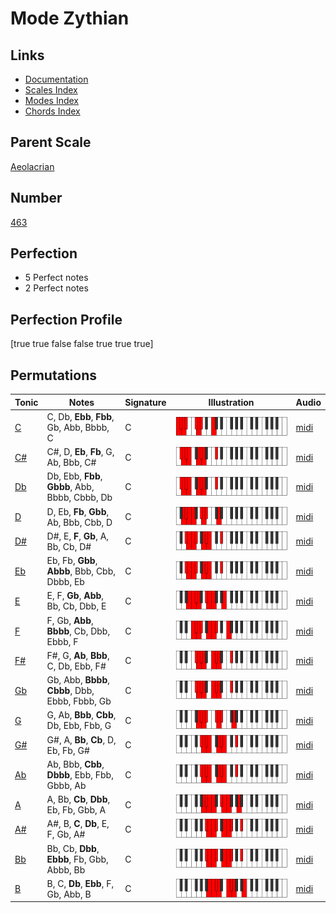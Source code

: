 # Mode Zythian

## Links

- [Documentation](index.md)
- [Scales Index](Scales.md)
- [Modes Index](Modes.md)
- [Chords Index](Chords.md)

## Parent Scale

[Aeolacrian](ScaleAeolacrian.md)

## Number

[463](https://ianring.com/musictheory/scales/463)

## Perfection

- 5 Perfect notes
- 2 Perfect notes

## Perfection Profile

[true true false false true true true]

## Permutations

| Tonic | Notes | Signature | Illustration | Audio |
|-------|-------|-----------|--------------|-------|
| [C](ModeCNaturalZythian.md) | C, Db, **Ebb**, **Fbb**, Gb, Abb, Bbbb, C | C | ![CNaturalZythian](ModeCNaturalZythian.png) | [midi](https://github.com/edipermadi/music/blob/main/docs/ModeCNaturalZythian.mid?raw=true) |
| [C#](ModeCSharpZythian.md) | C#, D, **Eb**, **Fb**, G, Ab, Bbb, C# | C | ![CSharpZythian](ModeCSharpZythian.png) | [midi](https://github.com/edipermadi/music/blob/main/docs/ModeCSharpZythian.mid?raw=true) |
| [Db](ModeDFlatZythian.md) | Db, Ebb, **Fbb**, **Gbbb**, Abb, Bbbb, Cbbb, Db | C | ![DFlatZythian](ModeDFlatZythian.png) | [midi](https://github.com/edipermadi/music/blob/main/docs/ModeDFlatZythian.mid?raw=true) |
| [D](ModeDNaturalZythian.md) | D, Eb, **Fb**, **Gbb**, Ab, Bbb, Cbb, D | C | ![DNaturalZythian](ModeDNaturalZythian.png) | [midi](https://github.com/edipermadi/music/blob/main/docs/ModeDNaturalZythian.mid?raw=true) |
| [D#](ModeDSharpZythian.md) | D#, E, **F**, **Gb**, A, Bb, Cb, D# | C | ![DSharpZythian](ModeDSharpZythian.png) | [midi](https://github.com/edipermadi/music/blob/main/docs/ModeDSharpZythian.mid?raw=true) |
| [Eb](ModeEFlatZythian.md) | Eb, Fb, **Gbb**, **Abbb**, Bbb, Cbb, Dbbb, Eb | C | ![EFlatZythian](ModeEFlatZythian.png) | [midi](https://github.com/edipermadi/music/blob/main/docs/ModeEFlatZythian.mid?raw=true) |
| [E](ModeENaturalZythian.md) | E, F, **Gb**, **Abb**, Bb, Cb, Dbb, E | C | ![ENaturalZythian](ModeENaturalZythian.png) | [midi](https://github.com/edipermadi/music/blob/main/docs/ModeENaturalZythian.mid?raw=true) |
| [F](ModeFNaturalZythian.md) | F, Gb, **Abb**, **Bbbb**, Cb, Dbb, Ebbb, F | C | ![FNaturalZythian](ModeFNaturalZythian.png) | [midi](https://github.com/edipermadi/music/blob/main/docs/ModeFNaturalZythian.mid?raw=true) |
| [F#](ModeFSharpZythian.md) | F#, G, **Ab**, **Bbb**, C, Db, Ebb, F# | C | ![FSharpZythian](ModeFSharpZythian.png) | [midi](https://github.com/edipermadi/music/blob/main/docs/ModeFSharpZythian.mid?raw=true) |
| [Gb](ModeGFlatZythian.md) | Gb, Abb, **Bbbb**, **Cbbb**, Dbb, Ebbb, Fbbb, Gb | C | ![GFlatZythian](ModeGFlatZythian.png) | [midi](https://github.com/edipermadi/music/blob/main/docs/ModeGFlatZythian.mid?raw=true) |
| [G](ModeGNaturalZythian.md) | G, Ab, **Bbb**, **Cbb**, Db, Ebb, Fbb, G | C | ![GNaturalZythian](ModeGNaturalZythian.png) | [midi](https://github.com/edipermadi/music/blob/main/docs/ModeGNaturalZythian.mid?raw=true) |
| [G#](ModeGSharpZythian.md) | G#, A, **Bb**, **Cb**, D, Eb, Fb, G# | C | ![GSharpZythian](ModeGSharpZythian.png) | [midi](https://github.com/edipermadi/music/blob/main/docs/ModeGSharpZythian.mid?raw=true) |
| [Ab](ModeAFlatZythian.md) | Ab, Bbb, **Cbb**, **Dbbb**, Ebb, Fbb, Gbbb, Ab | C | ![AFlatZythian](ModeAFlatZythian.png) | [midi](https://github.com/edipermadi/music/blob/main/docs/ModeAFlatZythian.mid?raw=true) |
| [A](ModeANaturalZythian.md) | A, Bb, **Cb**, **Dbb**, Eb, Fb, Gbb, A | C | ![ANaturalZythian](ModeANaturalZythian.png) | [midi](https://github.com/edipermadi/music/blob/main/docs/ModeANaturalZythian.mid?raw=true) |
| [A#](ModeASharpZythian.md) | A#, B, **C**, **Db**, E, F, Gb, A# | C | ![ASharpZythian](ModeASharpZythian.png) | [midi](https://github.com/edipermadi/music/blob/main/docs/ModeASharpZythian.mid?raw=true) |
| [Bb](ModeBFlatZythian.md) | Bb, Cb, **Dbb**, **Ebbb**, Fb, Gbb, Abbb, Bb | C | ![BFlatZythian](ModeBFlatZythian.png) | [midi](https://github.com/edipermadi/music/blob/main/docs/ModeBFlatZythian.mid?raw=true) |
| [B](ModeBNaturalZythian.md) | B, C, **Db**, **Ebb**, F, Gb, Abb, B | C | ![BNaturalZythian](ModeBNaturalZythian.png) | [midi](https://github.com/edipermadi/music/blob/main/docs/ModeBNaturalZythian.mid?raw=true) |
